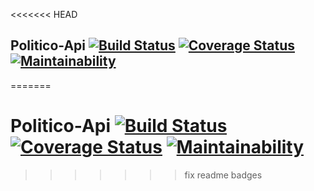 <<<<<<< HEAD
## Politico-Api      [![Build Status](https://travis-ci.org/oscarpson/Politico-Api.svg?branch=develop)](https://travis-ci.org/oscarpson/Politico-Api)        [![Coverage Status](https://coveralls.io/repos/github/oscarpson/Politico-Api/badge.svg?branch=master)](https://coveralls.io/github/oscarpson/Politico-Api?branch=master)        [![Maintainability](https://api.codeclimate.com/v1/badges/05a8750d2198c3bb504e/maintainability)](https://codeclimate.com/github/oscarpson/Politico-Api/maintainability)
=======
# Politico-Api      [![Build Status](https://travis-ci.org/oscarpson/Politico-Api.svg?branch=develop)](https://travis-ci.org/oscarpson/Politico-Api)        [![Coverage Status](https://coveralls.io/repos/github/oscarpson/Politico-Api/badge.svg?branch=develop)](https://coveralls.io/github/oscarpson/Politico-Api?branch=develop)        [![Maintainability](https://api.codeclimate.com/v1/badges/05a8750d2198c3bb504e/maintainability)](https://codeclimate.com/github/oscarpson/Politico-Api/maintainability)
>>>>>>> fix readme badges
